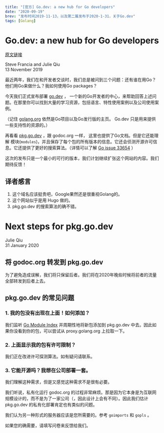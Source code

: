 ```yaml lw-blog-meta
title: "[官方] Go.dev: a new hub for Go developers"
date: "2020-09-19"
brev: "发布时间2019-11-13，以及第二篇发布于2020-1-31，关于Go.dev"
tags: [Golang]
```

# Go.dev: a new hub for Go developers

[原文链接](https://blog.golang.org/go.dev)

Steve Francia and Julie Qiu  
13 November 2019

最近两年，我们在和开发者交谈时，我们总是被问到三个问题：还有谁在用Go？他们用Go来做什么？我如何使用Go packages？

今天我们正式宣布部署 [go.dev](https://go.dev/) ， 一个新的Go开发者的中心，来帮助回答上述问题。在那里你可以找到大量的学习资源，包括语言、特性使用案例以及公司使用案例。

（记住 [golang.org](https://golang.org) 依然是Go项目以及Go发行版的主页。 Go.dev 只是用来提供一些支持性的资源的。）

再看看 [pkg.go.dev](https://pkg.go.dev/) ，跟 godoc.org 一样， 这里也提供了Go文档。但是它还能理解 模块(`modules`)，并且保存了每个包的所有版本的信息。它还会侦测开源许可信息。它还提供了更好的搜索算法。（详情可以了解 [Go issue 33654](https://golang.org/issue/33654) ）

这次的发布只是一个最小的可行的版本，我们计划继续扩张这个网站的内容。我们期待反馈！

## 译者感言

1. 这个域名应该挺贵吧，Google果然还是很重视Golang的。
2. 这个网站似乎是用 Hugo 做的。
3. pkg.go.dev 的搜索算法的确不错。

# Next steps for pkg.go.dev

Julie Qiu  
31 January 2020

## 将 godoc.org 转发到 pkg.go.dev

为了避免造成误解，我们将只保留后者。我们将在2020年晚些时候将前者的流量全部转发到后者上去。

## pkg.go.dev 的常见问题

### 1. 我的包没有出现在上面！如何添加？

我们监听 [Go Module Index](https://index.golang.org/index) 并周期性地将新包添加到 pkg.go.dev 中去。因此如果你没看到你的包，可以尝试从 proxy.golang.org 上拉取一下。

### 2. 上面显示我的包有许可限制？

我们正在改进许可探测算法。如有疑问请联系。

### 3. 它能开源吗？我想在公司部署一套。

我们理解这种需求，但是又感觉这种需求不是很有必要。

我们听说，私有化运行 godoc.org 的过程非常麻烦。那是因为它本身是为互联网规模设计的，而不是为了一家公司（，因此设计上会有不同）。因此我们估计 pkg.go.dev 的私有化部署肯定也有类似的问题。

我们认为另一种形式的服务器应该是您所需要的。参考 `goimports` 和 `gopls` 。

如果您的确需要，请填写问卷来反馈给我们。
